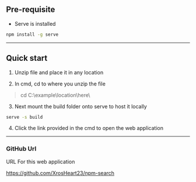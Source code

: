 ## Pre-requisite

-   Serve is installed

```bash
npm install -g serve
```

---

## Quick start

1. Unzip file and place it in any location

2. In cmd, cd to where you unzip the file

> cd C:\example\location\here\

3. Next mount the build folder onto serve to host it locally

```bash
serve -s build
```

4. Click the link provided in the cmd to open the web application

---

### GitHub Url

URL For this web application

<https://github.com/XrosHeart23/npm-search>

